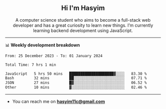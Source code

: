 <h2 align="center">Hi I'm Hasyim</h2>

<p align="center">A computer science student who aims to become a full-stack web developer and has a great curiosity to learn new things. I’m currently learning backend development using JavaScript.</p>

<!--![Anurag's GitHub stats](https://github-readme-stats-one-pink-11.vercel.app/api?username=hasyimashari&show_icons=true&theme=transparent&hide=contribs,prs)-->

---

📊 **Weekly development breakdown**

<!--START_SECTION:waka-->

```txt
From: 25 December 2023 - To: 01 January 2024

Total Time: 7 hrs 1 min

JavaScript   5 hrs 50 mins   ████████████████████▓░░░░   83.30 %
Bash         32 mins         ██░░░░░░░░░░░░░░░░░░░░░░░   07.71 %
JSON         27 mins         █▓░░░░░░░░░░░░░░░░░░░░░░░   06.52 %
Other        10 mins         ▓░░░░░░░░░░░░░░░░░░░░░░░░   02.46 %
```

<!--END_SECTION:waka-->

---

- You can reach me on **hasyim11c@gmail.com**
